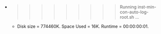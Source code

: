 * >>>>>>>>> Running inst-min-con-auto-log-root.sh ...
  * Disk size = 774460K. Space Used = 16K. Runtime = 00:00:00:01.
